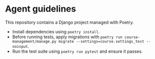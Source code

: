 # Agent guidelines

This repository contains a Django project managed with Poetry.

* Install dependencies using `poetry install`.
* Before running tests, apply migrations with
  `poetry run course-management/manage.py migrate --settings=course.settings_test --noinput`.
* Run the test suite using `poetry run pytest` and ensure it passes.

